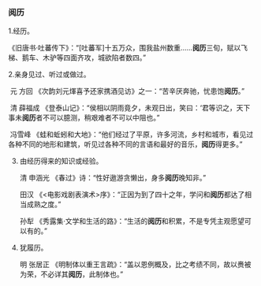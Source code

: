 ### 阅历

1.经历。

​	《旧唐书·吐蕃传下》：“[吐蕃军]十五万众，围我盐州数重......**阅历**三旬，赋以飞梯、鹅车、木驴等四面齐攻，城欲陷者数四。”

2.亲身见过、听过或做过。

​	元 方回 《次韵刘元煇喜予还家携酒见访》之一：“苦辛厌奔驰，忧患饱**阅历**。”

​	清 薛福成 《登泰山记》：“侯相以阴雨竟夕，未观日出，笑曰：‘君等识之，天下事未**阅历**者不可以臆测，稍艰难者不可以中阻也。”

​	冯雪峰  《蛙和蚯蚓和大地》：“他们经过了平原，许多河流，乡村和城市，看见过各种不同的地形和建筑，听见过各种不同的言语和最好的音乐，**阅历**得更多。”

3. 由经历得来的知识或经验。

   清 申涵光 《春过》诗：“性好遨游贪懒出，身多**阅历**晚知非。”

   田汉 《<电影戏剧表演术>序》：“正因为到了四十之年，学问和**阅历**都达了相当成熟之度。”

   孙犁  《秀露集·文学和生活的路》：“生活的**阅历**和积累，不是专凭主观愿望可以有的。”

4. 犹履历。

   明  张居正  《明制体以重王言疏》：“盖以恩例概及，比之考绩不同，故以赉被为荣，不必详其**阅历**，此制体也。”